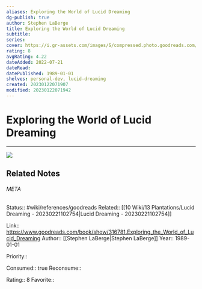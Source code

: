 ```yaml
---
aliases: Exploring the World of Lucid Dreaming
dg-publish: true
author: Stephen LaBerge
title: Exploring the World of Lucid Dreaming
subtitle: 
series: 
cover: https://i.gr-assets.com/images/S/compressed.photo.goodreads.com/books/1320559467l/316781.jpg
rating: 8
avgRating: 4.22
dateAdded: 2022-07-21
dateRead: 
datePublished: 1989-01-01
shelves: personal-dev, lucid-dreaming
created: 20230122071907
modified: 20230122071942
---
```

# Exploring the World of Lucid Dreaming
---
![](https://i.gr-assets.com/images/S/compressed.photo.goodreads.com/books/1320559467l/316781.jpg)

## Related Notes




###### META
Status:: #wiki/references/goodreads
Related:: [[10 Wiki/13 Plantations/Lucid Dreaming - 20230221102754\|Lucid Dreaming - 20230221102754]]

Link:: https://www.goodreads.com/book/show/316781.Exploring_the_World_of_Lucid_Dreaming
Author:: [[Stephen LaBerge\|Stephen LaBerge]]
Year:: 1989-01-01

Priority:: 

Consumed:: true
Reconsume:: 

Rating:: 8
Favorite:: 
